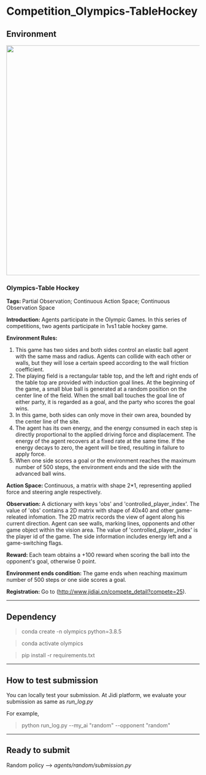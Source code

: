 # Competition_Olympics-TableHockey

## Environment

<img src="https://jidi-images.oss-cn-beijing.aliyuncs.com/jidi/env72.gif" width=600>

### Olympics-Table Hockey
<b>Tags: </b>Partial Observation; Continuous Action Space; Continuous Observation Space

<b>Introduction: </b>Agents participate in the Olympic Games. In this series of competitions, two agents participate in 1vs1 table hockey game.

<b>Environment Rules:</b> 
1. This game has two sides and both sides control an elastic ball agent with the same mass and radius. Agents can collide with each other or walls, but they will lose a certain speed according to the wall friction coefficient. 
2. The playing field is a rectangular table top, and the left and right ends of the table top are provided with induction goal lines. At the beginning of the game, a small blue ball is generated at a random position on the center line of the field. When the small ball touches the goal line of either party, it is regarded as a goal, and the party who scores the goal wins.
3. In this game, both sides can only move in their own area, bounded by the center line of the site.
4. The agent has its own energy, and the energy consumed in each step is directly proportional to the applied driving force and displacement. The energy of the agent recovers at a fixed rate at the same time. If the energy decays to zero, the agent will be tired, resulting in failure to apply force.
5. When one side scores a goal or the environment reaches the maximum number of 500 steps, the environment ends and the side with the advanced ball wins.

<b>Action Space: </b>Continuous, a matrix with shape 2*1, representing applied force and steering angle respectively.

<b>Observation: </b>A dictionary with keys 'obs' and 'controlled_player_index'. The value of 'obs' contains a 2D matrix with shape of 40x40 and other game-releated infomation. The 2D matrix records the view of agent along his current direction. Agent can see walls, marking lines, opponents and other game object within the vision area. The value of 'controlled_player_index' is the player id of the game. The side information includes energy left and a game-switching flags.

<b>Reward: </b>Each team obtains a +100 reward when scoring the ball into the opponent's goal, otherwise 0 point.

<b>Environment ends condition: </b>The game ends when reaching maximum number of 500 steps or one side scores a goal.

<b>Registration: </b>Go to (http://www.jidiai.cn/compete_detail?compete=25).


---
## Dependency

>conda create -n olympics python=3.8.5

>conda activate olympics

>pip install -r requirements.txt

---

## How to test submission

You can locally test your submission. At Jidi platform, we evaluate your submission as same as *run_log.py*

For example,

>python run_log.py --my_ai "random" --opponent "random"

---

## Ready to submit

Random policy --> *agents/random/submission.py*
